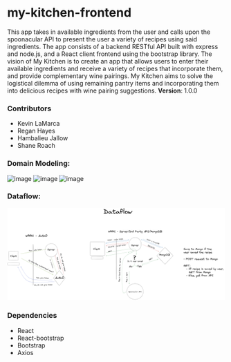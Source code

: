 # my-kitchen-frontend

This app takes in available ingredients from the user and calls upon the spoonacular API to present the user a variety of recipes using said ingredients. The app consists of a backend RESTful API built with express and node.js, and a React client frontend using the bootstrap library.
The vision of My Kitchen is to create an app that allows users to enter their available ingredients and receive a variety of recipes that incorporate them, and provide complementary wine pairings.
My Kitchen aims to solve the logistical dilemma of using remaining pantry items and incorporating them into delicious recipes with wine pairing suggestions.
**Version**: 1.0.0

### Contributors

- Kevin LaMarca
- Regan Hayes
- Hambalieu Jallow
- Shane Roach

### Domain Modeling:

![image](./img/myKitchen_wf_p1.png)
![image](./img/myKitchen_wf_p2.png)
![image](./img/myKitchen_wf_p3.png)

### Dataflow:

![image](./images/dataflow.png)

### Dependencies

- React
- React-bootstrap
- Bootstrap
- Axios
